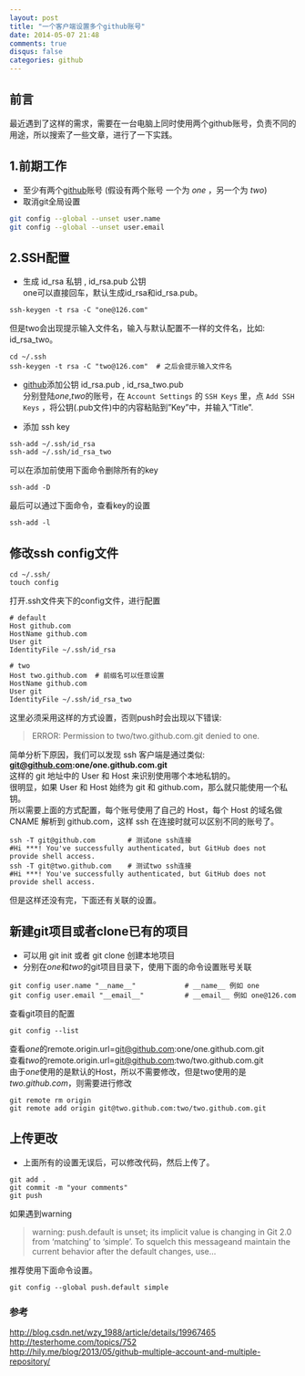 ```yaml
---
layout: post
title: "一个客户端设置多个github账号"
date: 2014-05-07 21:48
comments: true
disqus: false
categories: github
---
```

## 前言
最近遇到了这样的需求，需要在一台电脑上同时使用两个github账号，负责不同的用途，所以搜索了一些文章，进行了一下实践。
## 1.前期工作
* 至少有两个[github]账号 (假设有两个账号 一个为 *one* ，另一个为 *two*)    
* 取消git全局设置
``` sh
git config --global --unset user.name  
git config --global --unset user.email  
```
<!-- more -->
## 2.SSH配置
* 生成 id_rsa 私钥 , id_rsa.pub 公钥      
one可以直接回车，默认生成id_rsa和id_rsa.pub。 
```
ssh-keygen -t rsa -C "one@126.com"
```
但是two会出现提示输入文件名，输入与默认配置不一样的文件名，比如: id_rsa_two。
```
cd ~/.ssh
ssh-keygen -t rsa -C "two@126.com"  # 之后会提示输入文件名
```

* [github]添加公钥 id_rsa.pub , id_rsa_two.pub   
分别登陆*one*,*two*的账号，在 `Account Settings` 的 `SSH Keys` 里，点 `Add SSH Keys` ，将公钥(.pub文件)中的内容粘贴到”Key”中，并输入”Title”.

* 添加 ssh key   
```
ssh-add ~/.ssh/id_rsa
ssh-add ~/.ssh/id_rsa_two
```
可以在添加前使用下面命令删除所有的key
``` 
ssh-add -D
```
最后可以通过下面命令，查看key的设置
```
ssh-add -l
```
## 修改ssh config文件
```
cd ~/.ssh/
touch config
```
打开.ssh文件夹下的config文件，进行配置
```
# default
Host github.com
HostName github.com
User git
IdentityFile ~/.ssh/id_rsa

# two
Host two.github.com  # 前缀名可以任意设置
HostName github.com
User git
IdentityFile ~/.ssh/id_rsa_two
```
这里必须采用这样的方式设置，否则push时会出现以下错误:   
>ERROR: Permission to two/two.github.com.git denied to one.

简单分析下原因，我们可以发现 ssh 客户端是通过类似:    
**git@github.com:one/one.github.com.git**   
这样的 git 地址中的 User 和 Host 来识别使用哪个本地私钥的。   
很明显，如果 User 和 Host 始终为 git 和 github.com，那么就只能使用一个私钥。   
所以需要上面的方式配置，每个账号使用了自己的 Host，每个 Host 的域名做 CNAME 解析到 github.com，这样 ssh 在连接时就可以区别不同的账号了。   
```
ssh -T git@github.com        # 测试one ssh连接
#Hi ***! You've successfully authenticated, but GitHub does not provide shell access.
ssh -T git@two.github.com    # 测试two ssh连接
#Hi ***! You've successfully authenticated, but GitHub does not provide shell access.
```
但是这样还没有完，下面还有关联的设置。

## 新建git项目或者clone已有的项目
* 可以用 git init 或者 git clone 创建本地项目
* 分别在*one*和*two*的git项目目录下，使用下面的命令设置账号关联
```
git config user.name "__name__"            # __name__ 例如 one
git config user.email "__email__"          # __email__ 例如 one@126.com
```
查看git项目的配置
```
git config --list
```
查看*one*的remote.origin.url=git@github.com:one/one.github.com.git   
查看*two*的remote.origin.url=git@github.com:two/two.github.com.git   
由于*one*使用的是默认的Host，所以不需要修改，但是two使用的是*two.github.com*，则需要进行修改
```
git remote rm origin 
git remote add origin git@two.github.com:two/two.github.com.git
```
## 上传更改
* 上面所有的设置无误后，可以修改代码，然后上传了。
```
git add .
git commit -m "your comments"
git push
```
如果遇到warning
>warning: push.default is unset; its implicit value is changing in Git 2.0 from ‘matching’ to ‘simple’. To squelch this messageand maintain the current behavior after the default changes, use...

推荐使用下面命令设置。
```
git config --global push.default simple
```
### 参考
<http://blog.csdn.net/wzy_1988/article/details/19967465>   
<http://testerhome.com/topics/752>   
<http://hily.me/blog/2013/05/github-multiple-account-and-multiple-repository/>




[github]: https://github.com